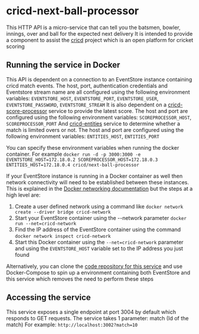# cricd-next-ball-processor
This HTTP API is a micro-service that can tell you the batsmen, bowler, innings, over and ball for the expected next delivery
It is intended to provide a component to assist the [cricd](https://github.com/cricd/cricd) project which is an open platform for cricket scoring

## Running the service in Docker
This API is dependent on a connection to an EventStore instance containing cricd match events. The host, port, authentication credentials and Eventstore stream name are all configured using the following environment variables: `EVENTSTORE_HOST`, `EVENTSTORE_PORT`, `EVENTSTORE_USER`, `EVENTSTORE_PASSWORD`, `EVENTSTORE_STREAM`
It is also dependent on a [cricd-score-processor](https://github.com/cricd/score-processor) service to provide the latest score. The host and port are configured using the following environment variables: `SCOREPROCESSOR_HOST`, `SCOREPROCESSOR_PORT`
And [cricd-entities](https://github.com/cricd/entities) service to determine whether a match is limited overs or not. The host and port are configured using the following environment variables: `ENTITIES_HOST`, `ENTITIES_PORT`

You can specify these environment variables when running the docker container. For example `docker run -d -p 3000:3000 -e EVENTSTORE_HOST=172.18.0.2 SCOREPROCESSOR_HOST=172.18.0.3 ENTITIES_HOST=172.18.0.4 cricd/next-ball-processor`

If your EventStore instance is running in a Docker container as well then network connectivity will need to be established between these instances. This is explained in the [Docker networking documentation](https://docs.docker.com/engine/userguide/networking/dockernetworks/) but the steps at a high level are:
1. Create a user defined network using a command like `docker network create --driver bridge cricd-network`
2. Start your EventStore container using the --network parameter `docker run --net=cricd-network`
3. Find the IP address of the EventStore container using the command `docker network inspect cricd-network`
4. Start this Docker container using the `--net=cricd-network` parameter and using the `EVENTSTORE_HOST` variable set to the IP address you just found

Alternatively, you can clone the [code repository for this service](https://github.com/cricd/next-ball-processor) and use Docker-Compose to spin up a environment containing both EventStore and this service which removes the need to perform these steps

## Accessing the service
This service exposes a single endpoint at port 3004 by default which responds to GET requests. The service takes 1 parameter: match (Id of the match)
For example: `http://localhost:3002?match=10`